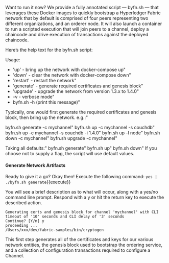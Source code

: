 Want to run it now?
We provide a fully annotated script — byfn.sh — that leverages these Docker images to quickly bootstrap a Hyperledger Fabric network that by default is comprised of four peers representing two different organizations, and an orderer node. It will also launch a container to run a scripted execution that will join peers to a channel, deploy a chaincode and drive execution of transactions against the deployed chaincode.

Here’s the help text for the byfn.sh script:

Usage:
- 'up' - bring up the network with docker-compose up"
- 'down' - clear the network with docker-compose down"
- 'restart' - restart the network"
- 'generate' - generate required certificates and genesis block"
- 'upgrade'  - upgrade the network from version 1.3.x to 1.4.0"
-  -v - verbose mode"
- byfn.sh -h (print this message)"

Typically, one would first generate the required certificates and
genesis block, then bring up the network. e.g.:"

  byfn.sh generate -c mychannel"
  byfn.sh up -c mychannel -s couchdb"
  byfn.sh up -c mychannel -s couchdb -i 1.4.0"
  byfn.sh up -l node"
  byfn.sh down -c mychannel"
  byfn.sh upgrade -c mychannel"

Taking all defaults:"
      byfn.sh generate"
      byfn.sh up"
      byfn.sh down"
If you choose not to supply a flag, the script will use default values.

#### Generate Network Artifacts
Ready to give it a go? Okay then! Execute the following command:
`yes | ./byfn.sh generate`{{execute}}

You will see a brief description as to what will occur, along with a yes/no command line prompt. Respond with a y or hit the return key to execute the described action.

```
Generating certs and genesis block for channel 'mychannel' with CLI timeout of '10' seconds and CLI delay of '3' seconds
Continue? [Y/n] y
proceeding ...
/Users/xxx/dev/fabric-samples/bin/cryptogen
```

This first step generates all of the certificates and keys for our various network entities, the genesis block used to bootstrap the ordering service, and a collection of configuration transactions required to configure a Channel.